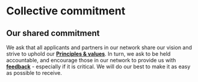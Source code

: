 # Collective commitment

## Our shared commitment

We ask that all applicants and partners in our network share our vision and strive to uphold our [**Principles & values**](https://app.gitbook.com/@resetnetwork/s/guide/introduction/principles-values). In turn, we ask to be held accountable, and encourage those in our network to provide us with [**feedback**](https://guide.reset.tech/give-us-feedback) - especially if it is critical. We will do our best to make it as easy as possible to receive.


